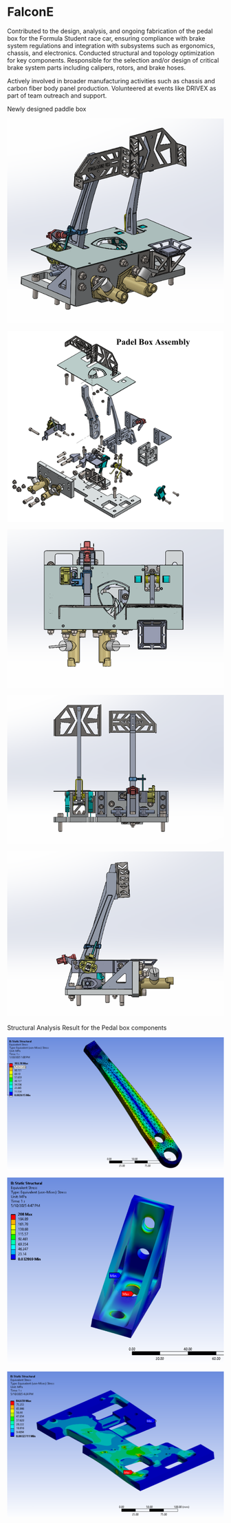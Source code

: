 # FalconE

Contributed to the design, analysis, and ongoing fabrication of the pedal box for the Formula Student race car, ensuring compliance with brake system regulations and integration with subsystems such as ergonomics, chassis, and electronics. Conducted structural and topology optimization for key components.
Responsible for the selection and/or design of critical brake system parts including calipers, rotors, and brake hoses.

Actively involved in broader manufacturing activities such as chassis and carbon fiber body panel production. Volunteered at events like DRIVEX as part of team outreach and support.


Newly designed paddle box 

![image alt](https://github.com/Chalangana/FalconE/blob/20b2964c3e47952df4146f13a6e93305b1a858b7/Screenshot%202025-07-16%20194034.png)

![image alt](https://github.com/Chalangana/FalconE/blob/64d09a47c8530cd9c0f03ce8954b232594fcbbb3/Screenshot%202025-07-16%20200646.png)

![image alt](https://github.com/Chalangana/FalconE/blob/fa37745f30228df326d6fd7c120ee32985461faf/Screenshot%202025-07-16%20194140.png)

![image alt](https://github.com/Chalangana/FalconE/blob/ec67ee38d3f35d04d5d9186bf781b1b054fb1d97/Screenshot%202025-07-16%20194117.png)

![image alt](https://github.com/Chalangana/FalconE/blob/a32414af6ef58b95c50959715ed7844c25dec665/Screenshot%202025-07-16%20194101.png)

Structural Analysis Result for the Pedal box components

![image alt](https://github.com/Chalangana/FalconE/blob/1f47512585e71153f05fb252d95b8e033c3cbd7f/Screenshot%202025-01-20%20130025.png)

![image alt](https://github.com/Chalangana/FalconE/blob/266bf753cc59771846f22aba3d5b5257048aac34/Screenshot%202025-05-10%20164748.png)

![image alt](https://github.com/Chalangana/FalconE/blob/09be2e62a0a4e323d8921901565d4e33d6be70c7/Screenshot%202025-05-10%20162503.png)
